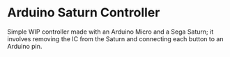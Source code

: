 # Arduino Saturn Controller

Simple WIP controller made with an Arduino Micro and a Sega Saturn; it involves removing the IC from the Saturn and connecting each button to an Arduino pin.
